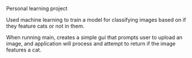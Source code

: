 Personal learning project

Used machine learning to train a model for classifying images based on if they feature cats or not in them.

When running main, creates a simple gui that prompts user to upload an image, and application will process and attempt to return if the image features a cat.

